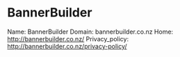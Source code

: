
# BannerBuilder

Name: BannerBuilder
Domain: bannerbuilder.co.nz
Home: http://bannerbuilder.co.nz/
Privacy_policy: http://bannerbuilder.co.nz/privacy-policy/
